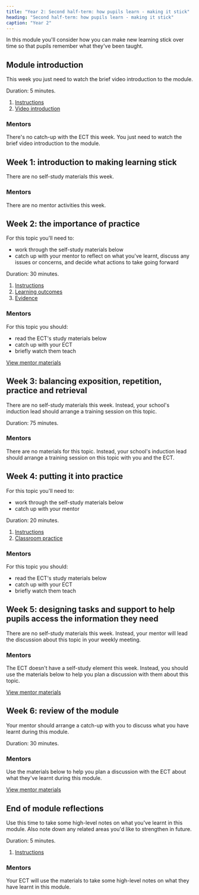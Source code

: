 ```yaml
---
title: "Year 2: Second half-term: how pupils learn - making it stick"
heading: "Second half-term: how pupils learn - making it stick"
caption: "Year 2"
---
```


In this module you'll consider how you can make new learning stick over time so that pupils remember what they've been taught.

## Module introduction

This week you just need to watch the brief video introduction to the module.

Duration: 5 minutes.

1. [Instructions](/education-development-trust/year-2-how-pupils-learn-making-it-stick/intro-ect-instructions)
2. [Video introduction](/education-development-trust/year-2-how-pupils-learn-making-it-stick/intro-ect-video-introduction)

### Mentors

There's no catch-up with the ECT this week. You just need to watch the brief video introduction to the module.

## Week 1: introduction to making learning stick

There are no self-study materials this week.


### Mentors

There are no mentor activities this week.

## Week 2: the importance of practice

For this topic you'll need to:

- work through the self-study materials below
- catch up with your mentor to reflect on what you've learnt, discuss any issues or concerns, and decide what actions to take going forward

Duration: 30 minutes.

1. [Instructions](/education-development-trust/year-2-how-pupils-learn-making-it-stick/autumn-week-2-ect-instructions)
2. [Learning outcomes](/education-development-trust/year-2-how-pupils-learn-making-it-stick/autumn-week-2-ect-learning-outcomes)
3. [Evidence](/education-development-trust/year-2-how-pupils-learn-making-it-stick/autumn-week-2-ect-evidence)

### Mentors

For this topic you should:

- read the ECT's study materials below
- catch up with your ECT
- briefly watch them teach

[View mentor materials](/education-development-trust/year-2-how-pupils-learn-making-it-stick/autumn-week-2-mentor-materials)

## Week 3: balancing exposition, repetition, practice and retrieval

There are no self-study materials this week. Instead, your school's induction lead should arrange a training session on this topic.

Duration: 75 minutes.

### Mentors

There are no materials for this topic. Instead, your school's induction lead should arrange a training session on this topic with you and the ECT.

## Week 4: putting it into practice

For this topic you'll need to:

- work through the self-study materials below
- catch up with your mentor

Duration: 20 minutes.

1. [Instructions](/education-development-trust/year-2-how-pupils-learn-making-it-stick/autumn-week-4-ect-instructions)
2. [Classroom practice](/education-development-trust/year-2-how-pupils-learn-making-it-stick/autumn-week-4-ect-classroom-practice)

### Mentors

For this topic you should:

- read the ECT's study materials below
- catch up with your ECT
- briefly watch them teach

## Week 5: designing tasks and support to help pupils access the information they need

There are no self-study materials this week. Instead, your mentor will lead the discussion about this topic in your weekly meeting.


### Mentors

The ECT doesn't have a self-study element this week. Instead, you should use the materials below to help you plan a discussion with them about this topic.

[View mentor materials](/education-development-trust/year-2-how-pupils-learn-making-it-stick/autumn-week-5-mentor-materials)

## Week 6: review of the module

Your mentor should arrange a catch-up with you to discuss what you have learnt during this module.

Duration: 30 minutes.

### Mentors

Use the materials below to help you plan a discussion with the ECT about what they've learnt during this module.

[View mentor materials](/education-development-trust/year-2-how-pupils-learn-making-it-stick/autumn-week-6-mentor-materials)

## End of module reflections

Use this time to take some high-level notes on what you've learnt in this module. Also note down any related areas you'd like to strengthen in future.

Duration: 5 minutes.

1. [Instructions](/education-development-trust/year-2-how-pupils-learn-making-it-stick/intro-ect-instructions)

### Mentors

Your ECT will use the materials to take some high-level notes on what they have learnt in this module.
